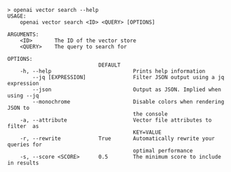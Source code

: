 ﻿```shell
> openai vector search --help
USAGE:
    openai vector search <ID> <QUERY> [OPTIONS]

ARGUMENTS:
    <ID>       The ID of the vector store
    <QUERY>    The query to search for   

OPTIONS:
                             DEFAULT                                            
    -h, --help                          Prints help information                 
        --jq [EXPRESSION]               Filter JSON output using a jq expression
        --json                          Output as JSON. Implied when using --jq 
        --monochrome                    Disable colors when rendering JSON to   
                                        the console                             
    -a, --attribute                     Vector file attributes to filter  as    
                                        KEY=VALUE                               
    -r, --rewrite            True       Automatically rewrite your queries for  
                                        optimal performance                     
    -s, --score <SCORE>      0.5        The minimum score to include in results 
```
